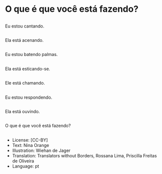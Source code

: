 # O que é que você está fazendo?

##
Eu estou cantando.

##
Ela está acenando.

##
Eu estou batendo palmas.

##
Ela está esticando-se.

##
Ele está chamando.

##
Eu estou respondendo.

##
Ela está ouvindo.

##
O que é que você está fazendo?

##
* License: [CC-BY]
* Text: Nina Orange
* Illustration: Wiehan de Jager
* Translation: Translators without Borders, Rossana Lima, Priscilla Freitas de Oliveira
* Language: pt
